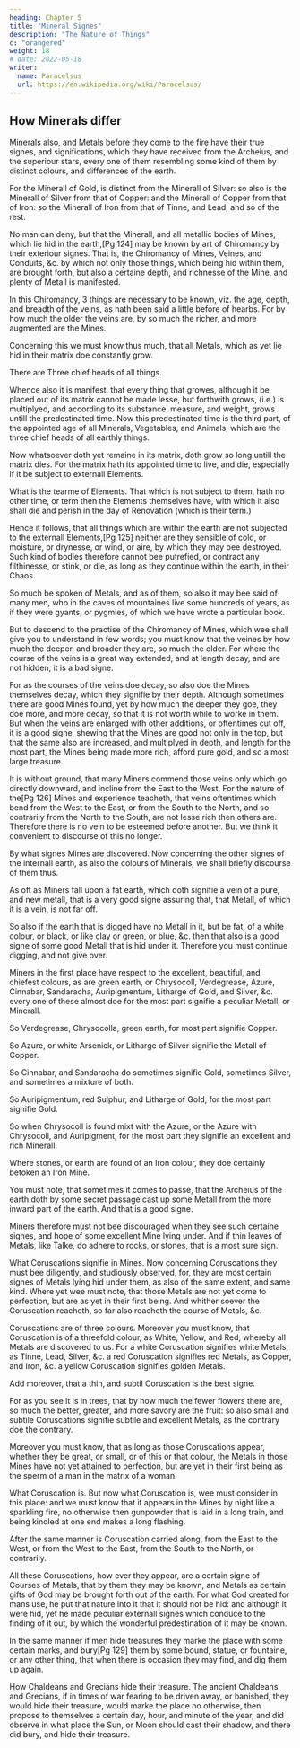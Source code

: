```yaml
---
heading: Chapter 5
title: "Mineral Signes"
description: "The Nature of Things"
c: "orangered"
weight: 18
# date: 2022-05-18
writer:
  name: Paracelsus
  url: https://en.wikipedia.org/wiki/Paracelsus/
---
```




## How Minerals differ

Minerals also, and Metals before they come to the fire have their true signes, and significations, which they have received from the Archeius, and the superiour stars, every one of them resembling some kind of them by distinct colours, and differences of the earth. 

For the Minerall of Gold, is distinct from the Minerall of Silver: so also is the Minerall of Silver from that of Copper: and the Minerall of Copper from that of Iron: so the Minerall of Iron from that of Tinne, and Lead, and so of the rest.

No man can deny, but that the Minerall, and all metallic bodies of Mines, which lie hid in the earth,[Pg 124] may be known by art of Chiromancy by their exteriour signes. That is, the Chiromancy of Mines, Veines, and Conduits, &c. by which not only those things, which being hid within them, are brought forth, but also a certaine depth, and richnesse of the Mine, and plenty of Metall is manifested. 

In this Chiromancy, 3 things are necessary to be known, viz. the age, depth, and breadth of the veins, as hath been said a little before of hearbs. For by how much the older the veins are, by so much the richer, and more augmented are the Mines.

Concerning this we must know thus much, that all Metals, which as yet lie hid in their matrix doe constantly grow.

There are Three chief heads of all things.

Whence also it is manifest, that every thing that growes, although it be placed out of its matrix cannot be made lesse, but forthwith grows, (i.e.) is multiplyed, and according to its substance, measure, and weight, grows untill the predestinated time. Now this predestinated time is the third part, of the appointed age of all Minerals, Vegetables, and Animals, which are the three chief heads of all earthly things.

Now whatsoever doth yet remaine in its matrix, doth grow so long untill the matrix dies. For the matrix hath its appointed time to live, and die, especially if it be subject to externall Elements.

What is the tearme of Elements.
That which is not subject to them, hath no other time, or term then the Elements themselves have, with which it also shall die and perish in the day of Renovation (which is their term.)

Hence it follows, that all things which are within the earth are not subjected to the externall Elements,[Pg 125] neither are they sensible of cold, or moisture, or drynesse, or wind, or aire, by which they may bee destroyed. Such kind of bodies therefore cannot bee putrefied, or contract any filthinesse, or stink, or die, as long as they continue within the earth, in their Chaos.

So much be spoken of Metals, and as of them, so also it may bee said of many men, who in the caves of mountaines live some hundreds of years, as if they were gyants, or pygmies, of which we have wrote a particular book.

But to descend to the practise of the Chiromancy of Mines, which wee shall give you to understand in few words; you must know that the veines by how much the deeper, and broader they are, so much the older. For where the course of the veins is a great way extended, and at length decay, and are not hidden, it is a bad signe. 

For as the courses of the veins doe decay, so also doe the Mines themselves decay, which they signifie by their depth. Although sometimes there are good Mines found, yet by how much the deeper they goe, they doe more, and more decay, so that it is not worth while to worke in them. But when the veins are enlarged with other additions, or oftentimes cut off, it is a good signe, shewing that the Mines are good not only in the top, but that the same also are increased, and multiplyed in depth, and length for the most part, the Mines being made more rich, afford pure gold, and so a most large treasure.

It is without ground, that many Miners commend those veins only which go directly downward, and incline from the East to the West. For the nature of the[Pg 126] Mines and experience teacheth, that veins oftentimes which bend from the West to the East, or from the South to the North, and so contrarily from the North to the South, are not lesse rich then others are. Therefore there is no vein to be esteemed before another. But we think it convenient to discourse of this no longer.

By what signes Mines are discovered.
Now concerning the other signes of the internall earth, as also the colours of Minerals, we shall briefly discourse of them thus.

As oft as Miners fall upon a fat earth, which doth signifie a vein of a pure, and new metall, that is a very good signe assuring that, that Metall, of which it is a vein, is not far off.

So also if the earth that is digged have no Metall in it, but be fat, of a white colour, or black, or like clay or green, or blue, &c. then that also is a good signe of some good Metall that is hid under it. Therefore you must continue digging, and not give over.

Miners in the first place have respect to the excellent, beautiful, and chiefest colours, as are green earth, or Chrysocoll, Verdegrease, Azure, Cinnabar, Sandaracha, Auripigmentum, Litharge of Gold, and Silver, &c. every one of these almost doe for the most part signifie a peculiar Metall, or Minerall.

So Verdegrease, Chrysocolla, green earth, for most part signifie Copper.

So Azure, or white Arsenick, or Litharge of Silver signifie the Metall of Copper.

So Cinnabar, and Sandaracha do sometimes signifie Gold, sometimes Silver, and sometimes a mixture of both.



So Auripigmentum, red Sulphur, and Litharge of Gold, for the most part signifie Gold.

So when Chrysocoll is found mixt with the Azure, or the Azure with Chrysocoll, and Auripigment, for the most part they signifie an excellent and rich Minerall.

Where stones, or earth are found of an Iron colour, they doe certainly betoken an Iron Mine.

You must note, that sometimes it comes to passe, that the Archeius of the earth doth by some secret passage cast up some Metall from the more inward part of the earth. And that is a good signe.

Miners therefore must not bee discouraged when they see such certaine signes, and hope of some excellent Mine lying under. And if thin leaves of Metals, like Talke, do adhere to rocks, or stones, that is a most sure sign.

What Coruscations signifie in Mines.
Now concerning Coruscations they must bee diligently, and studiously observed, for, they are most certain signes of Metals lying hid under them, as also of the same extent, and same kind. Where yet wee must note, that those Metals are not yet come to perfection, but are as yet in their first being. And whither soever the Coruscation reacheth, so far also reacheth the course of Metals, &c.

Coruscations are of three colours.
Moreover you must know, that Coruscation is of a threefold colour, as White, Yellow, and Red, whereby all Metals are discovered to us. For a white Coruscation signifies white Metals, as Tinne, Lead, Silver, &c. a red Coruscation signifies red Metals, as Copper, and Iron, &c. a yellow Coruscation signifies golden Metals.



Add moreover, that a thin, and subtil Coruscation is the best signe.

For as you see it is in trees, that by how much the fewer flowers there are, so much the better, greater, and more savory are the fruit: so also small and subtile Coruscations signifie subtile and excellent Metals, as the contrary doe the contrary.

Moreover you must know, that as long as those Coruscations appear, whether they be great, or small, or of this or that colour, the Metals in those Mines have not yet attained to perfection, but are yet in their first being as the sperm of a man in the matrix of a woman.

What Coruscation is.
But now what Coruscation is, wee must consider in this place: and we must know that it appears in the Mines by night like a sparkling fire, no otherwise then gunpowder that is laid in a long train, and being kindled at one end makes a long flashing.

After the same manner is Coruscation carried along, from the East to the West, or from the West to the East, from the South to the North, or contrarily.

All these Coruscations, how ever they appear, are a certain signe of Courses of Metals, that by them they may be known, and Metals as certain gifts of God may be brought forth out of the earth. For what God created for mans use, he  put that nature into it that it should not be hid: and although it were hid, yet he made peculiar externall signes which conduce to the finding of it out, by which the wonderful predestination of it may be known.

In the same manner if men hide treasures they marke the place with some certain marks, and bury[Pg 129] them by some bound, statue, or fountaine, or any other thing, that when there is occasion they may find, and dig them up again.

How Chaldeans and Grecians hide their treasure.
The ancient Chaldeans and Grecians, if in times of war fearing to be driven away, or banished, they would hide their treasure, would marke the place no otherwise, then propose to themselves a certain day, hour, and minute of the year, and did observe in what place the Sun, or Moon should cast their shadow, and there did bury, and hide their treasure.

